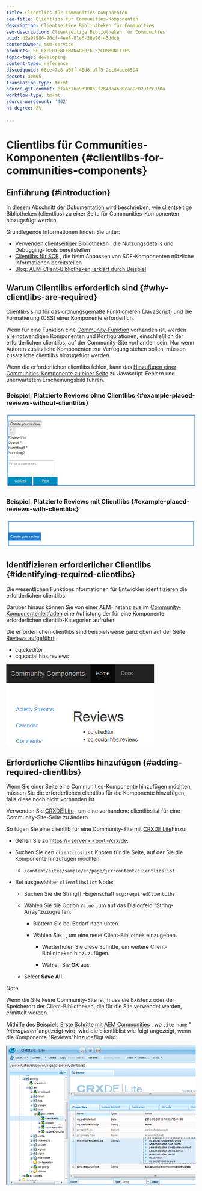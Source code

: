 ```yaml
---
title: Clientlibs für Communities-Komponenten
seo-title: Clientlibs für Communities-Komponenten
description: Clientseitige Bibliotheken für Communities
seo-description: Clientseitige Bibliotheken für Communities
uuid: d2a9f986-96cf-4ee8-81e6-36a96f45ddcb
contentOwner: msm-service
products: SG_EXPERIENCEMANAGER/6.5/COMMUNITIES
topic-tags: developing
content-type: reference
discoiquuid: 68ce47c8-a03f-40d6-a7f3-2cc64aee0594
docset: aem65
translation-type: tm+mt
source-git-commit: efa6c7be93908b2f264da4689caa9c02912c0f0a
workflow-type: tm+mt
source-wordcount: '402'
ht-degree: 2%

---
```



# Clientlibs für Communities-Komponenten {#clientlibs-for-communities-components}

## Einführung {#introduction}

In diesem Abschnitt der Dokumentation wird beschrieben, wie clientseitige Bibliotheken (clientlibs) zu einer Seite für Communities-Komponenten hinzugefügt werden.

Grundlegende Informationen finden Sie unter:

* [Verwenden clientseitiger Bibliotheken](/help/sites-developing/clientlibs.md) , die Nutzungsdetails und Debugging-Tools bereitstellen
* [Clientlibs für SCF](/help/communities/client-customize.md#clientlibs) , die beim Anpassen von SCF-Komponenten nützliche Informationen bereitstellen
* [Blog: AEM-Client-Bibliotheken, erklärt durch Beispiel](https://blogs.adobe.com/experiencedelivers/experience-management/clientlibs-explained-example/)

## Warum Clientlibs erforderlich sind {#why-clientlibs-are-required}

Clientlibs sind für das ordnungsgemäße Funktionieren (JavaScript) und die Formatierung (CSS) einer Komponente erforderlich.

Wenn für eine Funktion eine [Community-Funktion](/help/communities/functions.md) vorhanden ist, werden alle notwendigen Komponenten und Konfigurationen, einschließlich der erforderlichen clientlibs, auf der Community-Site vorhanden sein. Nur wenn Autoren zusätzliche Komponenten zur Verfügung stehen sollen, müssen zusätzliche clientlibs hinzugefügt werden.

Wenn die erforderlichen clientlibs fehlen, kann das [Hinzufügen einer Communities-Komponente zu einer Seite](/help/communities/author-communities.md) zu Javascript-Fehlern und unerwartetem Erscheinungsbild führen.

### Beispiel: Platzierte Reviews ohne Clientlibs {#example-placed-reviews-without-clientlibs}

![chlimage_1-426](assets/chlimage_1-426.png)

### Beispiel: Platzierte Reviews mit Clientlibs {#example-placed-reviews-with-clientlibs}

![chlimage_1-427](assets/chlimage_1-427.png)

## Identifizieren erforderlicher Clientlibs {#identifying-required-clientlibs}

Die wesentlichen Funktionsinformationen für Entwickler identifizieren die erforderlichen clientlibs.

Darüber hinaus können Sie von einer AEM-Instanz aus im [Community-Komponentenleitfaden](/help/communities/components-guide.md) eine Auflistung der für eine Komponente erforderlichen clientlib-Kategorien aufrufen.

Die erforderlichen clientlibs sind beispielsweise ganz oben auf der Seite [Reviews aufgeführt](https://localhost:4502/content/community-components/en/reviews.html) .

* cq.ckeditor
* cq.social.hbs.reviews

![chlimage_1-246](assets/chlimage_1-246.png)

## Erforderliche Clientlibs hinzufügen {#adding-required-clientlibs}

Wenn Sie einer Seite eine Communities-Komponente hinzufügen möchten, müssen Sie die erforderlichen clientlibs für die Komponente hinzufügen, falls diese noch nicht vorhanden ist.

Verwenden Sie [CRXDE|Lite](#using-crxde-lite) , um eine vorhandene clientlibslist für eine Community-Site-Seite zu ändern.

So fügen Sie eine clientlib für eine Community-Site mit [CRXDE Lite](/help/sites-developing/developing-with-crxde-lite.md)hinzu:

* Gehen Sie zu [https://&lt;server>:&lt;port>/crx/de](https://localhost:4502/crx/de).
* Suchen Sie den `clientlibslist` Knoten für die Seite, auf der Sie die Komponente hinzufügen möchten:

   * `/content/sites/sample/en/page/jcr:content/clientlibslist`

* Bei ausgewählter `clientlibslist` Node:

   * Suchen Sie die String[] -Eigenschaft `scg:requiredClientLibs`.
   * Wählen Sie die Option `Value` , um auf das Dialogfeld &quot;String-Array&quot;zuzugreifen.

      * Blättern Sie bei Bedarf nach unten.
      * Wählen Sie +, um eine neue Client-Bibliothek einzugeben.

         * Wiederholen Sie diese Schritte, um weitere Client-Bibliotheken hinzuzufügen.

         * Wählen Sie **OK** aus.
   * Select **Save All**.


>[!NOTE]
>
>Wenn die Site keine Community-Site ist, muss die Existenz oder der Speicherort der Client-Bibliotheken, die für die Site verwendet werden, ermittelt werden.


Mithilfe des Beispiels [Erste Schritte mit AEM Communities](/help/communities/getting-started.md) , wo `site-name` &quot; *Interagieren*&quot;angezeigt wird, wird die clientliblist wie folgt angezeigt, wenn die Komponente &quot;Reviews&quot;hinzugefügt wird:

![chlimage_1-247](assets/chlimage_1-247.png)

